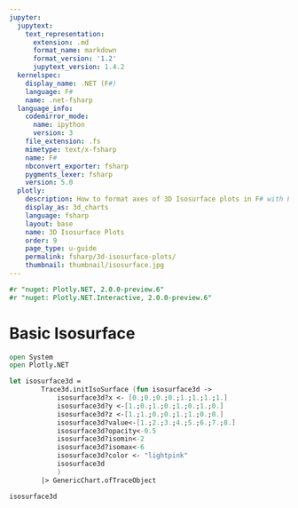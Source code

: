 ```yaml
---
jupyter:
  jupytext:
    text_representation:
      extension: .md
      format_name: markdown
      format_version: '1.2'
      jupytext_version: 1.4.2
  kernelspec:
    display_name: .NET (F#)
    language: F#
    name: .net-fsharp
  language_info:
    codemirror_mode:
      name: ipython
      version: 3
    file_extension: .fs
    mimetype: text/x-fsharp
    name: F#
    nbconvert_exporter: fsharp
    pygments_lexer: fsharp
    version: 5.0
  plotly:
    description: How to format axes of 3D Isosurface plots in F# with Plotly.
    display_as: 3d_charts
    language: fsharp
    layout: base
    name: 3D Isosurface Plots
    order: 9
    page_type: u-guide
    permalink: fsharp/3d-isosurface-plots/
    thumbnail: thumbnail/isosurface.jpg
---
```


```fsharp dotnet_interactive={"language": "fsharp"}
#r "nuget: Plotly.NET, 2.0.0-preview.6"
#r "nuget: Plotly.NET.Interactive, 2.0.0-preview.6"
```

# Basic Isosurface



```fsharp dotnet_interactive={"language": "fsharp"}
open System
open Plotly.NET

let isosurface3d =
        Trace3d.initIsoSurface (fun isosurface3d ->
            isosurface3d?x <- [0.;0.;0.;0.;1.;1.;1.;1.]
            isosurface3d?y <-[1.;0.;1.;0.;1.;0.;1.;0.]
            isosurface3d?z <-[1.;1.;0.;0.;1.;1.;0.;0.]
            isosurface3d?value<-[1.;2.;3.;4.;5.;6.;7.;8.]
            isosurface3d?opacity<-0.5
            isosurface3d?isomin<-2
            isosurface3d?isomax<-6
            isosurface3d?color <- "lightpink"
            isosurface3d
            )
        |> GenericChart.ofTraceObject
```

```fsharp dotnet_interactive={"language": "fsharp"}
isosurface3d

```
